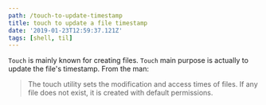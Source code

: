 ```yaml
---
path: /touch-to-update-timestamp
title: touch to update a file timestamp
date: '2019-01-23T12:59:37.121Z'
tags: [shell, til]
---
```

`Touch` is mainly known for creating files. `Touch` main purpose is actually to update the file's timestamp. 
From the man:
>The touch utility sets the modification and access times of files. If any file does not exist, 
it is created with default permissions.
